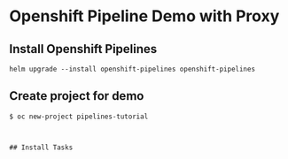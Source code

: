 # Openshift Pipeline Demo with Proxy

## Install Openshift Pipelines

```
helm upgrade --install openshift-pipelines openshift-pipelines
```

## Create project for demo

```
$ oc new-project pipelines-tutorial
```

```


## Install Tasks



